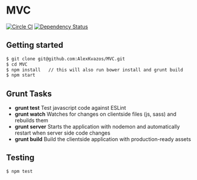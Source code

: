 # MVC

[![Circle CI](https://circleci.com/gh/AlexKvazos/MVC.svg?style=svg)](https://circleci.com/gh/AlexKvazos/MVC)
[![Dependency Status](https://david-dm.org/JumpstartMty/web.svg)](https://david-dm.org/AlexKvazos/MVC)

## Getting started

```bash
$ git clone git@github.com:AlexKvazos/MVC.git
$ cd MVC
$ npm install   // this will also run bower install and grunt build
$ npm start
```

## Grunt Tasks

* **grunt test** Test javascript code against ESLint
* **grunt watch** Watches for changes on clientside files (js, sass) and rebuilds them
* **grunt server** Starts the application with nodemon and automatically restart when server side code changes
* **grunt build** Build the clientside application with production-ready assets

## Testing
```bash
$ npm test
```
